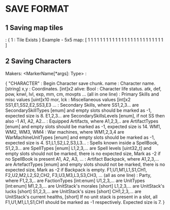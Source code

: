 # SAVE FORMAT

## 1 Saving map tiles

<ID> : <TileType>
{
    1 : Tile Exists
}
Example - 5x5 map:
    [
        1 1 1 1 1
        1 1 1 1 1
        1 1 1 1 1
        1 1 1 1 1
        1 1 1 1 1
    ]

## 2 Saving Characters

Makers: <MarkerName[*args]: Type> : <Explenation>

{
    "CHARACTER"              : Begin Character save chunk.
    name                     : Character name. [string]
    x,y                      : Coordinates. [int]x2
    alive: Bool              : Character life status.
    atk, def, pow, knwl,
    lvl, exp, mm, cm, movpts
    ... (all in one line)    : Primary Skills and misc values [uint]x10
    mor, lck                 : Miscellaneous values [int]x2
    SS1,E1,SS2,E2,SS3,E3 ... : Secondary Skills, where SS1,2,3... are SecondarySkillTypes [enum]
                                    and empty slots should be marked as -1, expected size is 8.
                                    E1,2,3... are SecondarySkillsLevels [enum], if not SS then also -1
    A1, A2, A2...            : Equipped Artifacts, where A1,2,3,.. are ArtifactTypes [enum]
                                    and empty slots should be marked as -1, expected size is 14.
    WM1, WM2, WM3, WM4       : War machines, where WM1,2,3,4 are WarMachineUnitTypes [enum]
                                    and empty slots should be marked as -1, expected size is 4.
    S1,L1,S2,L2,S3,L3...    : Spells known inside a SpellBook, S1,2,3... are SpellTypes [enum]
                                    L1,2,3,... are Spell levels [uint32_t]
                                    and empty slots should not be marked, there is no expected size,
                                    Mark as -2 if no SpellBook is present
    A1, A2, A3, ...          : Artifact Backpack, where A1,2,3,... are ArtefactTypes [enum]
                                    and empty slots should not be marked, there is no expected size,
                                    Mark as -2 if Backpack is empty.
    F1,U1,M1,L1,S1,CH1,
    F2,U2,M2,L2,S2,CH2,
    F3,U3,M3,L3,S3,CH3,
    ... (all as one line)    : Party, where F1,2,3,.. are FactionTypes [int:enum]
                                U1,2,3,... are UnitTypes [int:enum]
                                M1,2,3,... are UnitStack's morales [short]
                                L1,2,3,... are UnitStack's lucks [short]
                                S1,2,3,... are UnitStack's sizes [short]
                                CH1,2,3,... are UnitStack's current healths, [short]
                                If no unit stack is present in a slot, all F1,U1,M1,L1,S1,CH1 should be marked as -1 respectively.
                                Expected size is 7.
}
